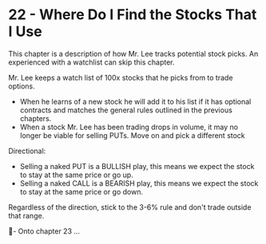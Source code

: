 # 22 - Where Do I Find the Stocks That I Use

This chapter is a description of how Mr. Lee tracks potential stock picks.
An experienced with a watchlist can skip this chapter.

Mr. Lee keeps a watch list of 100x stocks that he picks from to trade options. 
- When he learns of a new stock he will add it to his list if it has optional contracts and matches the general rules 
outlined in the previous chapters.
- When a stock Mr. Lee has been trading drops in volume, it may no longer be viable for selling PUTs.  Move on and pick a different stock

Directional:
- Selling a naked PUT is a BULLISH play, this means we expect the stock to stay at the same price or go up.
- Selling a naked CALL is a BEARISH play, this means we expect the stock to stay at the same price or go down.

Regardless of the direction, stick to the 3-6% rule and don't trade outside that range.

🤞- Onto chapter 23 ...
